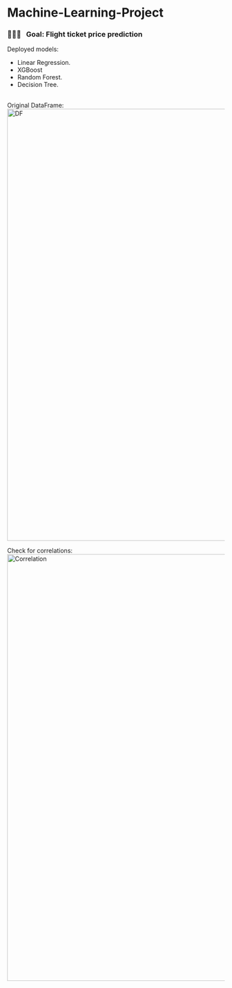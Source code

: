 # Machine-Learning-Project


<h3> 👨🏻‍💻 &nbsp; Goal: Flight ticket price prediction </h3>

Deployed models:
- Linear Regression.
- XGBoost
- Random Forest.
- Decision Tree.

<br/>
Original DataFrame:
<img width="1001" alt="DF" src="https://user-images.githubusercontent.com/80112729/118389719-c5b32d80-b65d-11eb-88e2-5844d2d74b02.png">

Check for correlations:
<img width="989" alt="Correlation" src="https://user-images.githubusercontent.com/80112729/118389956-0fe8de80-b65f-11eb-843b-88d56d725ea5.png">

</a>
<br/>
